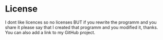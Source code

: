 # License

I dont like licences so no licenses BUT if you rewrite the programm and you share it please say that I created that programm and you modified it, thanks. You can also add a link to my GitHub project.
